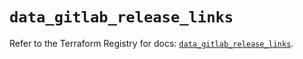 # `data_gitlab_release_links`

Refer to the Terraform Registry for docs: [`data_gitlab_release_links`](https://registry.terraform.io/providers/gitlabhq/gitlab/17.3.1/docs/data-sources/release_links).
